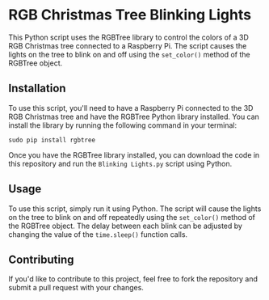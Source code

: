 # RGB Christmas Tree Blinking Lights

This Python script uses the RGBTree library to control the colors of a 3D RGB Christmas tree connected to a Raspberry Pi. The script causes the lights on the tree to blink on and off using the `set_color()` method of the RGBTree object.

## Installation

To use this script, you'll need to have a Raspberry Pi connected to the 3D RGB Christmas tree and have the RGBTree Python library installed. You can install the library by running the following command in your terminal:

`sudo pip install rgbtree`


Once you have the RGBTree library installed, you can download the code in this repository and run the `Blinking Lights.py` script using Python.

## Usage

To use this script, simply run it using Python. The script will cause the lights on the tree to blink on and off repeatedly using the `set_color()` method of the RGBTree object. The delay between each blink can be adjusted by changing the value of the `time.sleep()` function calls.

## Contributing

If you'd like to contribute to this project, feel free to fork the repository and submit a pull request with your changes.
